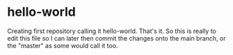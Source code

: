 # hello-world
Creating first repository calling it hello-world.
That's it.
So this is really to edit this file so I can later then commit the changes onto the main branch, or the "master" as some would call 
it too.
